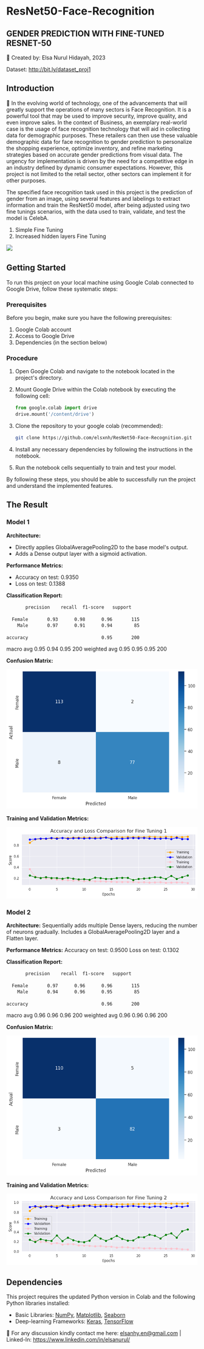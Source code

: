 # ResNet50-Face-Recognition
## GENDER PREDICTION WITH FINE-TUNED RESNET-50 
📁 Created by: Elsa Nurul Hidayah, 2023

Dataset: http://bit.ly/dataset_proj1 

## Introduction

🔬 In the evolving world of technology, one of the advancements that will greatly support the operations of many sectors is Face Recognition. It is a powerful tool that may be used to improve security, improve quality, and even improve sales. In the context of Business, an exemplary real-world case is the usage of face recognition technology that will aid in collecting data for demographic purposes. These retailers can then use these valuable demographic data for face recognition to gender prediction to personalize the shopping experience, optimize inventory, and refine marketing strategies based on accurate gender predictions from visual data. The urgency for implementation is driven by the need for a competitive edge in an industry defined by dynamic consumer expectations. However, this project is not limited to the retail sector, other sectors can implement it for other purposes.

The specified face recognition task used in this project is the prediction of gender from an image, using several features and labelings to extract information and train the ResNet50 model, after being adjusted using two fine tunings scenarios, with the data used to train, validate, and test the model is CelebA.

1. Simple Fine Tuning
2. Increased hidden layers Fine Tuning

![](https://mmlab.ie.cuhk.edu.hk/projects/CelebA/intro.png)

## Getting Started

To run this project on your local machine using Google Colab connected to Google Drive, follow these systematic steps:

### Prerequisites

Before you begin, make sure you have the following prerequisites:

1. Google Colab account
2. Access to Google Drive
3. Dependencies (in the section below)

### Procedure

1. Open Google Colab and navigate to the notebook located in the project's directory.

2. Mount Google Drive within the Colab notebook by executing the following cell:

    ```python
    from google.colab import drive
    drive.mount('/content/drive')
    ```
3. Clone the repository to your google colab (recommended):

    ```bash
    git clone https://github.com/elsxnh/ResNet50-Face-Recognition.git
    ```

4. Install any necessary dependencies by following the instructions in the notebook.

5. Run the notebook cells sequentially to train and test your model.

By following these steps, you should be able to successfully run the project and understand the implemented features.

## The Result

### Model 1

**Architecture:**
  - Directly applies GlobalAveragePooling2D to the base model's output.
  - Adds a Dense output layer with a sigmoid activation.

**Performance Metrics:**
  - Accuracy on test: 0.9350
  - Loss on test: 0.1388

**Classification Report:**

           precision    recall  f1-score   support

      Female       0.93      0.98      0.96       115
        Male       0.97      0.91      0.94        85

    accuracy                           0.95       200
   macro avg       0.95      0.94      0.95       200
weighted avg       0.95      0.95      0.95       200

**Confusion Matrix:**

![Model 1 Confusion Matrix](https://github.com/elsxnh/ResNet50-Face-Recognition/blob/master/assets/Confusionmatrix_1.png)


**Training and Validation Metrics:**

![Model 1 Trainining and Validating Comparison](https://github.com/elsxnh/ResNet50-Face-Recognition/blob/master/assets/Comparison_Finetune1.png)


### Model 2

**Architecture:**
Sequentially adds multiple Dense layers, reducing the number of neurons gradually.
Includes a GlobalAveragePooling2D layer and a Flatten layer.

**Performance Metrics:**
Accuracy on test: 0.9500
Loss on test: 0.1302

**Classification Report:**

           precision    recall  f1-score   support

      Female       0.97      0.96      0.96       115
        Male       0.94      0.96      0.95        85

    accuracy                           0.96       200
   macro avg       0.96      0.96      0.96       200
weighted avg       0.96      0.96      0.96       200


**Confusion Matrix:**

![Model 2 Confusion Matrix](https://github.com/elsxnh/ResNet50-Face-Recognition/blob/master/assets/Confusionmatrix_2.png)

**Training and Validation Metrics:**

![Model 2 Trainining and Validating Comparison](https://github.com/elsxnh/ResNet50-Face-Recognition/blob/master/assets/Comparison_Finetune2.png)

## Dependencies

This project requires the updated Python version in Colab and the following Python libraries installed:

* Basic Libraries: [NumPy](http://www.numpy.org/), [Matplotlib](http://matplotlib.org/), [Seaborn](https://seaborn.pydata.org/)
* Deep-learning Frameworks: [Keras](https://keras.io/), [TensorFlow](https://www.tensorflow.org/)

📨 For any discussion kindly contact me here: elsanhy.en@gmail.com | Linked-In: https://www.linkedin.com/in/elsanurul/

